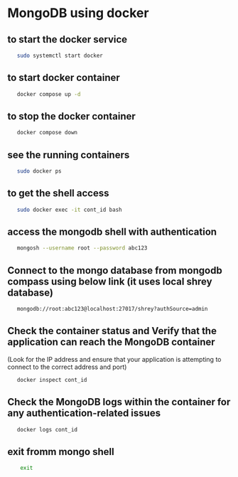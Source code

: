 # MongoDB using docker

## to start the docker service

```sh
   sudo systemctl start docker
```

## to start docker container

```sh
   docker compose up -d
```

## to stop the docker container

```sh
   docker compose down
```

## see the running containers

```sh
   sudo docker ps
```

## to get the shell access

```sh
   sudo docker exec -it cont_id bash
```

## access the mongodb shell with authentication

```sh
   mongosh --username root --password abc123
```

## Connect to the mongo database from mongodb compass using below link (it uses local shrey database)

```sh
   mongodb://root:abc123@localhost:27017/shrey?authSource=admin
```

## Check the container status and Verify that the application can reach the MongoDB container

(Look for the IP address and ensure that your application is attempting to connect to the correct address and port)

```sh
   docker inspect cont_id
```

## Check the MongoDB logs within the container for any authentication-related issues

```sh
   docker logs cont_id
```

## exit fromm mongo shell

```sh
    exit
```
